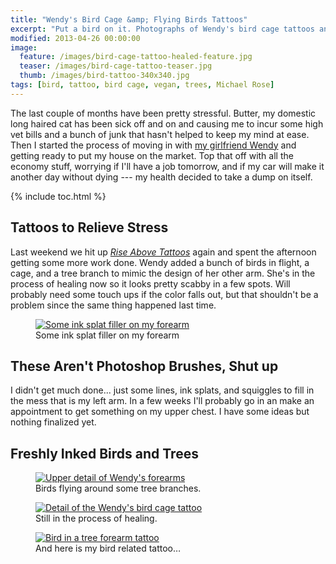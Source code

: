 ```yaml
---
title: "Wendy's Bird Cage &amp; Flying Birds Tattoos"
excerpt: "Put a bird on it. Photographs of Wendy's bird cage tattoos and some ink splat trees on my arms."
modified: 2013-04-26 00:00:00
image: 
  feature: /images/bird-cage-tattoo-healed-feature.jpg
  teaser: /images/bird-cage-tattoo-teaser.jpg
  thumb: /images/bird-tattoo-340x340.jpg
tags: [bird, tattoo, bird cage, vegan, trees, Michael Rose]
---
```


The last couple of months have been pretty stressful. Butter, my domestic long haired cat has been sick off and on and causing me to incur some high vet bills and a bunch of junk that hasn't helped to keep my mind at ease. Then I started the process of moving in with [my girlfriend Wendy](https://2littlerosebuds.com/) and getting ready to put my house on the market. Top that off with all the economy stuff, worrying if I'll have a job tomorrow, and if my car will make it another day without dying --- my health decided to take a dump on itself.

{% include toc.html %}

## Tattoos to Relieve Stress

Last weekend we hit up [*Rise Above Tattoos*](http://myspace.com/riseabovetattoo) again and spent the afternoon getting some more work done. Wendy added a bunch of birds in flight, a cage, and a tree branch to mimic the design of her other arm. She's in the process of healing now so it looks pretty scabby in a few spots. Will probably need some touch ups if the color falls out, but that shouldn't be a problem since the same thing happened last time.

<figure>
    <a href="http://www.flickr.com/photos/michael_knows/sets/72157605004332974/" title="Flickr photoset of my all my tattoos"><img src="{{ site.url }}/images/hair-pull-heart-tattoo-m.jpg" alt="Some ink splat filler on my forearm" /></a>
    <figcaption>Some ink splat filler on my forearm</figcaption>
</figure>

## These Aren't Photoshop Brushes, Shut up

I didn't get much done... just some lines, ink splats, and squiggles to fill in the mess that is my left arm. In a few weeks I'll probably go in an make an appointment to get something on my upper chest. I have some ideas but nothing finalized yet.

## Freshly Inked Birds and Trees

<figure>        
    <a title="Vegan tattoo and birds flying around some tree branches" href="{{ site.url }}/images/bird-cage-tattoo-upper.jpg"><img src="{{ site.url }}/images/bird-cage-tattoo-upper.jpg" alt="Upper detail of Wendy's forearms" /></a>
    <figcaption>Birds flying around some tree branches.</figcaption>
</figure>

<figure>    
    <a title="Birds breaking free, a key, and a lock." href="{{ site.url }}/images/bird-cage-tattoo-lower.jpg"><img src="{{ site.url }}/images/bird-cage-tattoo-lower.jpg" alt="Detail of the Wendy's bird cage tattoo" /></a>
    <figcaption>Still in the process of healing.</figcaption>
</figure>

<figure>
    <a title="Michael's bird in a tree forearm tattoo" href="{{ site.url }}/images/bird-in-tree-forearm-tattoo-l.jpg"><img src="{{ site.url }}/images/bird-in-tree-forearm-tattoo-s.jpg" alt="Bird in a tree forearm tattoo" /></a>
    <figcaption>And here is my bird related tattoo&#8230;</figcaption>
</figure>
